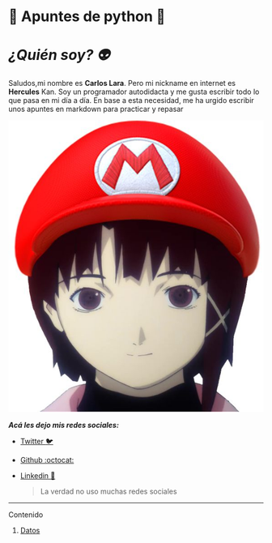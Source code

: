 # :snake: Apuntes de python :snake:

# ***¿Quién soy? :alien:*** 
Saludos,mi nombre es **Carlos Lara**. Pero mi nickname en internet es **Hercules** Kan. Soy un programador autodidacta y me gusta escribir todo lo que pasa en mi día a día. En base a esta necesidad, me ha urgido escribir unos apuntes en  markdown para practicar y repasar


![serials experiments lain](img/profile.jpg)


***Acá les dejo mis redes sociales:***

* [Twitter :bird:](https://twitter.com/Blues_Lara)
* [Github :octocat:](https://github.com/herculeskan)
* [Linkedin :snail:](https://www.linkedin.com/in/carlos-lara-gil-947845209/)

  >La verdad no uso muchas redes sociales
---
Contenido
1. [Datos](datos.md)
